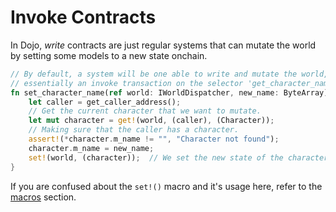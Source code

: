 # Invoke Contracts

In Dojo, _write_ contracts are just regular systems that can mutate the world by setting some
models to a new state onchain.

```rust
// By default, a system will be one able to write and mutate the world, it is 
// essentially an invoke transaction on the selector 'get_character_name'
fn set_character_name(ref world: IWorldDispatcher, new_name: ByteArray) {
    let caller = get_caller_address();
    // Get the current character that we want to mutate.
    let mut character = get!(world, (caller), (Character));
    // Making sure that the caller has a character.
    assert!(*character.m_name != "", "Character not found");
    character.m_name = new_name;
    set!(world, (character));  // We set the new state of the character model in our world
}
```

If you are confused about the `set!()` macro and it's usage here, refer to the [macros](./macros.md) section.